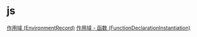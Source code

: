 
# js

[作用域 (EnvironmentRecord)](es-env-rec.md)
[作用域 - 函数 (FunctionDeclarationInstantiation)](es-env-function.md)
